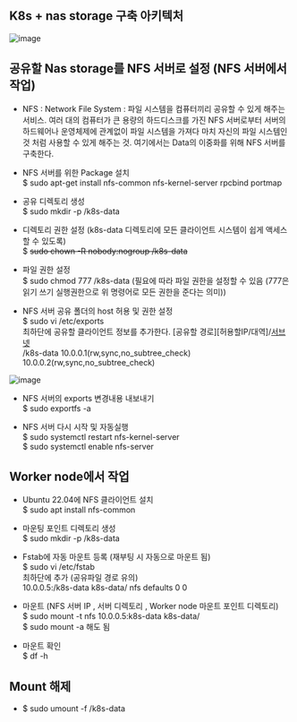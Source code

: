 ##	K8s + nas storage 구축 아키텍처
![image](https://user-images.githubusercontent.com/96723249/215043388-06b57fee-d3e0-4765-a47f-53ed05327986.png)

 
## 공유할 Nas storage를 NFS 서버로 설정 (NFS 서버에서 작업)

 * NFS : Network File System : 파일 시스템을 컴퓨터끼리 공유할 수 있게 해주는 서비스.
여러 대의 컴퓨터가 큰 용량의 하드디스크를 가진 NFS 서버로부터 서버의 하드웨어나 운영체제에 관계없이 파일 시스템을 가져다 마치 자신의 파일 시스템인 것 처럼 사용할 수 있게 해주는 것. 여기에서는 Data의 이중화를 위해 NFS 서버를 구축한다.

 * NFS 서버를 위한 Package 설치   
  $ sudo apt-get install nfs-common nfs-kernel-server rpcbind portmap
  
 * 공유 디렉토리 생성   
  $ sudo mkdir -p /k8s-data
 * 디렉토리 권한 설정 (k8s-data 디렉토리에 모든 클라이언트 시스템이 쉽게 액세스 할 수 있도록)   
  $ ~~sudo chown -R nobody:nogroup /k8s-data~~
  
 * 파일 권한 설정   
  $ sudo chmod 777 /k8s-data (필요에 따라 파일 권한을 설정할 수 있음 (777은 읽기 쓰기 실행권한으로 위 명령어로 모든 권한을 준다는 의미))
  
 * NFS 서버 공유 폴더의 host 허용 및 권한 설정   
  $ sudo vi /etc/exports   
  최하단에 공유할 클라이언트 정보를 추가한다. [공유할 경로][허용할IP/대역]/[서브넷](권한)   
   /k8s-data 10.0.0.1(rw,sync,no_subtree_check) 10.0.0.2(rw,sync,no_subtree_check)   
   
![image](https://user-images.githubusercontent.com/96723249/215043494-d0e527a5-b846-4f70-9ee8-62b405fa0cf7.png)

 * NFS 서버의 exports 변경내용 내보내기   
  $ sudo exportfs -a
  
 * NFS 서버 다시 시작 및 자동실행   
  $ sudo systemctl restart nfs-kernel-server   
  $ sudo systemctl enable nfs-server   

## Worker node에서 작업
 * Ubuntu 22.04에 NFS 클라이언트 설치   
  $ sudo apt install nfs-common

 * 마운팅 포인트 디렉토리 생성   
  $ sudo mkdir -p /k8s-data

 * Fstab에 자동 마운트 등록 (재부팅 시 자동으로 마운트 됨)   
  $ sudo vi /etc/fstab   
  최하단에 추가 (공유파일 경로 유의)   
  10.0.0.5:/k8s-data k8s-data/ nfs defaults 0 0   

 * 마운트 (NFS 서버 IP , 서버 디렉토리 , Worker node 마운트 포인트 디렉토리)   
  $ sudo mount -t nfs 10.0.0.5:k8s-data k8s-data/    
  $ sudo mount -a 해도 됨   


 * 마운트 확인   
  $ df -h

## Mount 해제
 * $ sudo umount -f /k8s-data
